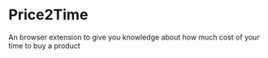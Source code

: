 # Price2Time

An browser extension to give you knowledge about how much cost of your time to buy a product
